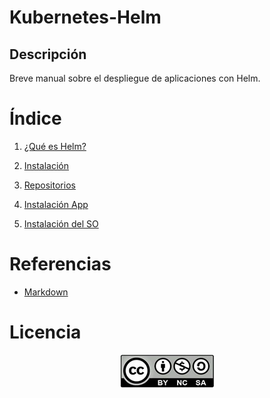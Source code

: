 # Kubernetes-Helm


## Descripción  

Breve manual sobre el despliegue de aplicaciones con Helm.


# Índice

1. [¿Qué es Helm?](introduccion.md)

2. [Instalación](k0s.md)

3. [Repositorios](cloud.md)

4. [Instalación App](preparacionservidores.md)

5. [Instalación del SO](instalacion.md)




# Referencias  

* [Markdown](https://markdown.es/sintaxis-markdown/) 

# Licencia

<center>

![Licencia](https://github.com/Mbonillac/k0s/blob/main/imagenes/licencia.jpg?raw=true)

</CENTER>